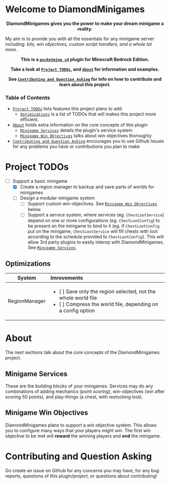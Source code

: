 # Welcome to DiamondMinigames

<p align="center"><strong>DiamondMinigames gives you the power to make your dream minigame a reality.</strong></p>

My aim is to provide you with all the essentials for any minigame server including: <em>kits, win objectives, custom script handlers, and a whole lot more.</em>

<p align="center"><strong>This is a <a href="https://github.com/pmmp/PocketMine-MP"><code>pocketmine v4</code></a> plugin for Minecraft Bedrock Edition.</strong></p>

<p align="center"><strong>Take a look at <a href="#project-todos"><code>Project TODOs</code></a>, and <a href="#about"><code>About</code></a> for information and examples.</strong></p>

<p align="center"><strong>See <a href="#contributing-and-question-asking"><code>Contributing and Question Asking</code></a> for info on how to contribute and learn about this project.</strong></p>

### Table of Contents

- [`Project TODOs`](#project-todos) lists features this project plans to add.
  - [`Optimizations`](#optimizations) is a list of TODOs that will makes this project more efficient.
- [`About`](#about) holds extra information on the core concepts of this plugin
  - [`Minigame Services`](#minigame-services) details the plugin's service system
  - [`Minigame Win Objectives`](#minigame-win-objectives) talks about win objectives thoroughly
- [`Contributing and Question Asking`](#contributing-and-question-asking) encourages you to use Github Issues for any problems you have or contributions you plan to make

# Project TODOs

- [ ] Support a basic minigame
  - [x] Create a region manager to backup and save parts of worlds for minigames
  - [ ] Design a modular minigame system
    - [ ] Support custom win-objectives. See [`Minigame Win Objectives`](#minigame-win-objectives) below.
    - [ ] Support a service system, where services (eg. `ChestLootService`) depend on one or more configurations (eg. `ChestLootConfig`) to be present on the minigame to bind to it (eg. if `ChestLootConfig` put on the minigame, `ChestLootService` will fill chests with loot according to the schedule provided to `ChestLootConfig`). This will allow 3rd party plugins to easily interop with DiamondMinigames. See [`Minigame Services`](#minigame-services).

## Optimizations

|    System     | Imrovements                                                                                                                                     |
| :-----------: | :---------------------------------------------------------------------------------------------------------------------------------------------- |
| RegionManager | <ul><li>[ ] Save only the region selected, not the whole world file</li><li>[ ] Compress the world file, depending on a config option</li></ul> |

# About

The next sections talk about the core concepts of the DiamondMinigames project.

## Minigame Services

These are the building blocks of your minigames. Services may do any combinations of adding mechanics (point scoring), win-objectives (win after scoring 50 points), and play-things (a chest, with restocking loot).

## Minigame Win Objectives

DiamondMinigames plans to support a win objective system. This allows you to configure many ways that your players might win. The first win objective to be met will **reward** the winning players and **end** the minigame.

# Contributing and Question Asking

Go create an issue on Github for any concerns you may have, for any bug reports, questions of this plugin/project, or questions about contributing!
